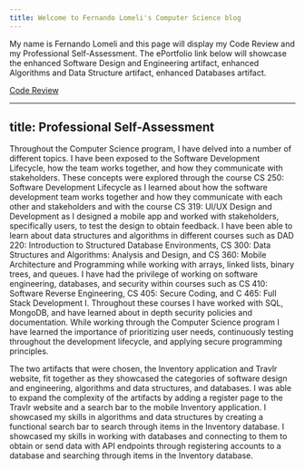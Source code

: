 ```yaml
---
title: Welcome to Fernando Lomeli's Computer Science blog
---
```


My name is Fernando Lomeli and this page will display my Code Review and my Professional Self-Assessment. The ePortfolio link below will showcase the enhanced Software Design and Engineering artifact, enhanced Algorithms and Data Structure artifact, enhanced Databases artifact.

[Code Review](https://www.youtube.com/watch?v=vKUt0jJn_pA)

---
title: Professional Self-Assessment
---

Throughout the Computer Science program, I have delved into a number of different topics. I have been exposed to the Software Development Lifecycle, how the team works together, and how they communicate with stakeholders. These concepts were explored through the course CS 250: Software Development Lifecycle as I learned about how the software development team works together and how they communicate with each other and stakeholders and with the course CS 319: UI/UX Design and Development as I designed a mobile app and worked with stakeholders, specifically users, to test the design to obtain feedback. I have been able to learn about data structures and algorithms in different courses such as DAD 220: Introduction to Structured Database Environments, CS 300: Data Structures and Algorithms: Analysis and Design, and CS 360: Mobile Architecture and Programming while working with arrays, linked lists, binary trees, and queues. I have had the privilege of working on software engineering, databases, and security within courses such as CS 410: Software Reverse Engineering, CS 405: Secure Coding, and C 465: Full Stack Development I. Throughout these courses I have worked with SQL, MongoDB, and have learned about in depth security policies and documentation. While working through the Computer Science program I have learned the importance of prioritizing user needs, continuously testing throughout the development lifecycle, and applying secure programming principles. 

The two artifacts that were chosen, the Inventory application and Travlr website, fit together as they showcased the categories of software design and engineering, algorithms and data structures, and databases. I was able to expand the complexity of the artifacts by adding a register page to the Travlr website and a search bar to the mobile Inventory application. I showcased my skills in algorithms and data structures by creating a functional search bar to search through items in the Inventory database. I showcased my skills in working with databases and connecting to them to obtain or send data with API endpoints through registering accounts to a database and searching through items in the Inventory database.
  
